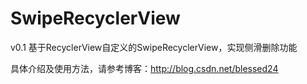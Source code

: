 # SwipeRecyclerView
v0.1 基于RecyclerView自定义的SwipeRecyclerView，实现侧滑删除功能

具体介绍及使用方法，请参考博客：http://blog.csdn.net/blessed24
